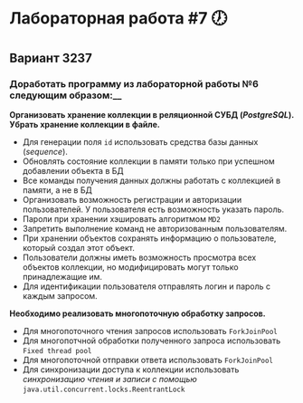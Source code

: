 # Лабораторная работа #7 🕖

## Вариант 3237

### Доработать программу из лабораторной работы №6 следующим образом:__

__Организовать хранение коллекции в реляционной СУБД (_PostgreSQL_). Убрать хранение коллекции в файле.__
- Для генерации поля `id` использовать средства базы данных (_sequence_).
- Обновлять состояние коллекции в памяти только при успешном добавлении объекта в БД
- Все команды получения данных должны работать с коллекцией в памяти, а не в БД
- Организовать возможность регистрации и авторизации пользователей. У пользователя есть возможность указать пароль.
- Пароли при хранении хэшировать алгоритмом `MD2`
- Запретить выполнение команд не авторизованным пользователям.
- При хранении объектов сохранять информацию о пользователе, который создал этот объект.
- Пользователи должны иметь возможность просмотра всех объектов коллекции, но модифицировать могут только принадлежащие им.
- Для идентификации пользователя отправлять логин и пароль с каждым запросом.

__Необходимо реализовать многопоточную обработку запросов.__

- Для многопоточного чтения запросов использовать `ForkJoinPool`
- Для многопотчной обработки полученного запроса использовать `Fixed thread pool`
- Для многопоточной отправки ответа использовать `ForkJoinPool`
- Для синхронизации доступа к коллекции использовать _синхронизацию чтения и записи с помощью_ `java.util.concurrent.locks.ReentrantLock`
